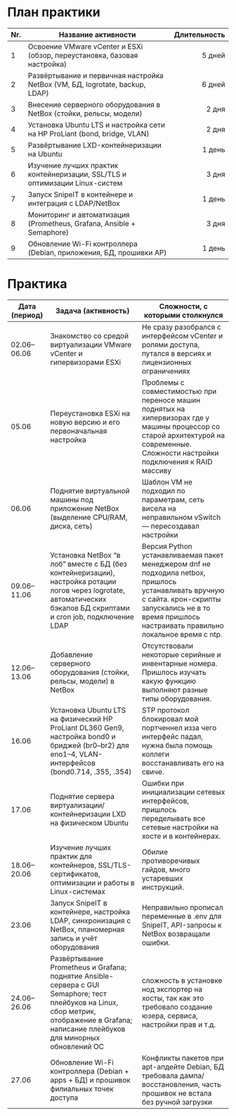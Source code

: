 # План практики
|Nr.|Название активности|Длительность|
|---|---|--:|
|1|Освоение VMware vCenter и ESXi (обзор, переустановка, базовая настройка)|5 дней|
|2|Развёртывание и первичная настройка NetBox (VM, БД, logrotate, backup, LDAP)|6 дней|
|3|Внесение серверного оборудования в NetBox (стойки, рельсы, модели)|2 дня|
|4|Установка Ubuntu LTS и настройка сети на HP ProLiant (bond, bridge, VLAN)|2 дня|
|5|Развёртывание LXD-контейнеризации на Ubuntu|1 день|
|6|Изучение лучших практик контейнеризации, SSL/TLS и оптимизации Linux-систем|3 дня|
|7|Запуск SnipeIT в контейнере и интеграция с LDAP/NetBox|1 день|
|8|Мониторинг и автоматизация (Prometheus, Grafana, Ansible + Semaphore)|3 дня|
|9|Обновление Wi-Fi контроллера (Debian, приложения, БД, прошивки AP)|1 день|

# Практика
| Дата (период) | Задача (активность)                                                                                                                                                                       | Сложности, с которыми столкнулся                                                                                                                                                                             |
| ------------- | ----------------------------------------------------------------------------------------------------------------------------------------------------------------------------------------- | ------------------------------------------------------------------------------------------------------------------------------------------------------------------------------------------------------------ |
| 02.06–06.06   | Знакомство со средой виртуализации VMware vCenter и гипервизорами ESXi                                                                                                                    | Не сразу разобрался с интерфейсом vCenter и ролями доступа, путался в версиях и лицензионных ограничениях                                                                                                    |
| 05.06         | Переустановка ESXi на новую версию и его первоначальная настройка                                                                                                                         | Проблемы с совместимостью при переносе машин поднятых на хипервизорах где у машины процессор со старой архитектурой на современные. Сложности настройки подключения к RAID массиву                           |
| 06.06         | Поднятие виртуальной машины под приложение NetBox (выделение CPU/RAM, диска, сеть)                                                                                                        | Шаблон VM не подходил по параметрам, сеть висела на неправильном vSwitch — пересоздавал настройки                                                                                                            |
| 09.06–11.06   | Установка NetBox “в лоб” вместе с БД (без контейнеризации), настройка ротации логов через logrotate, автоматических бэкапов БД скриптами и cron job, подключение LDAP                     | Версия Python устанавливаемая пакет менеджером dnf не подходила netbox, пришлось устанавливать вручную с сайта. крон-скрипты запускались не в то время пришлось настраивать правильно локальное время с ntp. |
| 12.06–13.06   | Добавление серверного оборудования (стойки, рельсы, модели) в NetBox                                                                                                                      | Отсутствовали некоторые серийные и инвентарные номера. Пришлось изучать какую функцию выполняют разные типы оборудования.                                                                                    |
| 16.06         | Установка Ubuntu LTS на физический HP ProLiant DL360 Gen9, настройка bond0 и бриджей (br0–br2) для eno1–4, VLAN-интерфейсов (bond0.714, .355, .354)                                       | STP протокол блокировал мой портченнел изза чего интерфейс падал, нужна была помощь коллеги восстанавливать его на свиче.                                                                                    |
| 17.06         | Поднятие сервера виртуализации/контейнеризации LXD на физическом Ubuntu                                                                                                                   | Ошибки при инициализации сетевых интерфейсов, пришлось переделывать все сетевые настройки на хосте и в контейнерах.                                                                                          |
| 18.06–20.06   | Изучение лучших практик для контейнеров, SSL/TLS-сертификатов, оптимизации и работы в Linux-системах                                                                                      | Обилие противоречивых гайдов, много устаревших инструкций.                                                                                                                                                   |
| 23.06         | Запуск SnipeIT в контейнере, настройка LDAP, синхронизация с NetBox, планомерная запись и учёт оборудования                                                                               | Неправильно прописал переменные в .env для SnipeIT, API-запросы к NetBox возвращали ошибки.                                                                                                                  |
| 24.06–26.06   | Развёртывание Prometheus и Grafana; поднятие Ansible-сервера с GUI Semaphore; тест плейбуков на Linux, сбор метрик, отображение в Grafana; написание плейбуков для минорных обновлений ОС | сложность в установке нод экспортер на хосты, так как это требовало создание юзера, сервиса, настройки прав и т.д.<br>                                                                                       |
| 27.06         | Обновление Wi-Fi контроллера (Debian + apps + БД) и прошивок филиальных точек доступа                                                                                                     | Конфликты пакетов при apt-апдейте Debian, БД требовала дампа/восстановления, часть прошивок не встала без ручной загрузки                                                                                    |